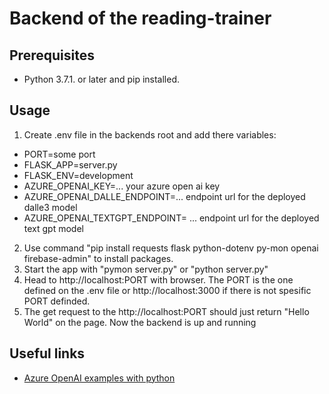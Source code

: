 # Backend of the reading-trainer

## Prerequisites

- Python 3.7.1. or later and pip installed.

## Usage

1. Create .env file in the backends root and add there variables:

- PORT=some port
- FLASK_APP=server.py
- FLASK_ENV=development
- AZURE_OPENAI_KEY=... your azure open ai key
- AZURE_OPENAI_DALLE_ENDPOINT=... endpoint url for the deployed dalle3 model
- AZURE_OPENAI_TEXTGPT_ENDPOINT= ... endpoint url for the deployed text gpt model

2. Use command "pip install requests flask python-dotenv py-mon openai firebase-admin" to install packages.
3. Start the app with "pymon server.py" or "python server.py"
4. Head to http://localhost:PORT with browser. The PORT is the one defined on the .env file or http://localhost:3000 if there is not spesific PORT definded.
5. The get request to the http://localhost:PORT should just return "Hello World" on the page. Now the backend is up and running

## Useful links
- [Azure OpenAI examples with python](https://learn.microsoft.com/en-gb/azure/ai-services/openai/chatgpt-quickstart?tabs=command-line%2Cpython&pivots=programming-language-python)
